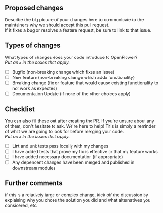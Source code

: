 ## Proposed changes
Describe the big picture of your changes here to communicate to the maintainers why we should accept this pull request.   
If it fixes a bug or resolves a feature request, be sure to link to that issue.

## Types of changes
What types of changes does your code introduce to OpenFlower?  
_Put an `x` in the boxes that apply._

- [ ] Bugfix (non-breaking change which fixes an issue)
- [ ] New feature (non-breaking change which adds functionality)
- [ ] Breaking change (fix or feature that would cause existing functionality to not work as expected)
- [ ] Documentation Update (if none of the other choices apply)

## Checklist
You can also fill these out after creating the PR. If you're unsure about any of them, don't hesitate to ask. We're here to help! 
This is simply a reminder of what we are going to look for before merging your code.  
_Put an `x` in the boxes that apply._

- [ ] Lint and unit tests pass locally with my changes
- [ ] I have added tests that prove my fix is effective or that my feature works
- [ ] I have added necessary documentation (if appropriate)
- [ ] Any dependent changes have been merged and published in downstream modules

## Further comments
If this is a relatively large or complex change, kick off the discussion by explaining why you chose the solution you did and what alternatives you considered, etc.
